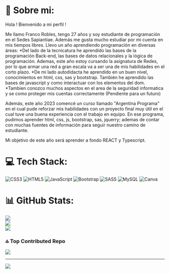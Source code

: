 # 💫 Sobre mi:
Hola ! Bienvenido a mi perfil !

Me llamo Franco Robles, tengo 27 años y soy estudiante de programación en el Sedes Sapiantiae. Además me gusta mucho estudiar por mi cuenta en mis tiempos libres.
Llevo un año aprendiendo programación en diversas áreas:
*Del lado de la tecnicatura he aprendido las bases de la programación Back-end, las bases de datos relacionales y la lógica de programación. Ademas, este año
estoy cursando la asignatura de Redes, por lo que armar una red a gran escala va a ser una de mis habilidades en el corto plazo.
*De mi lado autodidacta he aprendido en un buen nivel, conocimientos en html, css, sas y bootstrap. También he aprendido las bases de javascript y como interactuar con los elementos del dom.
*Tambien conozco muchos aspectos en el area de la seguridad informatica y se como proteger mis cuentas correctamente (Pendiente para un futuro)

Además, este año 2023 comencé un curso llamado "Argentina Programa" en el cual pude reforzar mis habilidades con un proyecto final muy útil en el cual tuve una buena experiencia con el trabajo en equipo. 
En ese programa, pudimos aprender html, css, js, bootstrap, sas, jquerry; ademas de contar con muchas fuentes de información para seguir nuestro camino de estudiante.

Mi objetivo de este año será aprender a fondo REACT y Typescript.


# 💻 Tech Stack:
![CSS3](https://img.shields.io/badge/css3-%231572B6.svg?style=for-the-badge&logo=css3&logoColor=white) ![HTML5](https://img.shields.io/badge/html5-%23E34F26.svg?style=for-the-badge&logo=html5&logoColor=white) ![JavaScript](https://img.shields.io/badge/javascript-%23323330.svg?style=for-the-badge&logo=javascript&logoColor=%23F7DF1E) ![Bootstrap](https://img.shields.io/badge/bootstrap-%23563D7C.svg?style=for-the-badge&logo=bootstrap&logoColor=white) ![SASS](https://img.shields.io/badge/SASS-hotpink.svg?style=for-the-badge&logo=SASS&logoColor=white) ![MySQL](https://img.shields.io/badge/mysql-%2300f.svg?style=for-the-badge&logo=mysql&logoColor=white) ![Canva](https://img.shields.io/badge/Canva-%2300C4CC.svg?style=for-the-badge&logo=Canva&logoColor=white)
# 📊 GitHub Stats:
![](https://github-readme-stats.vercel.app/api?username=FranRob&theme=dark&hide_border=false&include_all_commits=false&count_private=false)<br/>
![](https://github-readme-streak-stats.herokuapp.com/?user=FranRob&theme=dark&hide_border=false)<br/>
![](https://github-readme-stats.vercel.app/api/top-langs/?username=FranRob&theme=dark&hide_border=false&include_all_commits=false&count_private=false&layout=compact)

### 🔝 Top Contributed Repo
![](https://github-contributor-stats.vercel.app/api?username=FranRob&limit=5&theme=dark&combine_all_yearly_contributions=true)

---
[![](https://visitcount.itsvg.in/api?id=FranRob&icon=0&color=0)](https://visitcount.itsvg.in)

<!-- Proudly created with GPRM ( https://gprm.itsvg.in ) -->
